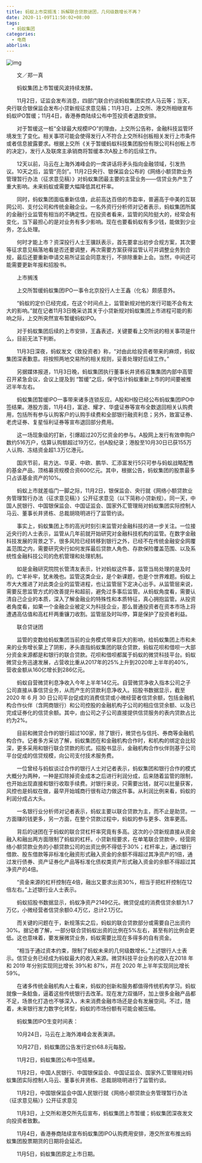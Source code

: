 ```yaml
---
title: 蚂蚁上市突搁浅：拆解联合贷款谜团，几何级数增长不再？
date: 2020-11-09T11:50:02+08:00
tags:
  - 蚂蚁集团
categories:
  - 电商
abbrlink:
---
```


![img](https://cdn.jsdelivr.net/gh/yakeing/Documentation@main/Hexo/images/d1cb-kcpxnwv4005781.jpg)

　　文／郑一真

　　蚂蚁集团上市暂缓风波持续发酵。

　　11月2日，证监会发布消息，四部门联合约谈蚂蚁集团实控人马云等；当天，央行联合银保监会发布小贷新规征求意见稿；11月3日，上交所、港交所相继宣布蚂蚁IPO暂缓；11月4日，香港券商陆续公布中签投资者退款安排。

　　对于暂缓这一桩“全球最大规模IPO”的理由，上交所公告称，金融科技监管环境发生了变化。相关事项可能会使得发行人不符合上交所科创板相关发行上市条件或者信息披露要求。根据上交所《关于暂缓蚂蚁科技集团股份有限公司科创板上市的决定》，发行人及联席主承销商将暂缓本次A股上市的后续工作。

　　12天以前，马云在上海外滩峰会的一席讲话将矛头指向金融领域，引发热议。10天之后，监管“亮剑”。11月2日央行、银保监会公布的《网络小额贷款业务管理暂行办法（征求意见稿）》对蚂蚁集团最主要的主营业务——信贷业务产生了重大影响。未来蚂蚁或需要大幅降低其杠杆率。

　　同时，蚂蚁集团面临重新估值，此前高达百倍的市盈率，普遍高于中美的互联网公司、支付公司和传统金融企业。一名外资行分析师对记者表示，蚂蚁集团所属的金融行业监管有相当的不确定性。在投资者看来，监管的风险挺大的，经常会有变化，当下最担心的是对业务有多少影响。现在也要看蚂蚁有多少钱，能做到少业务，怎么处理。

　　何时才能上市？资深投行人士王骥跃表示，首先要拿出初步合规方案，其次要等征求意见稿落地看是否还要调整，再次需要方案获得监管认可并调整业务到合规，最后还要重新申请交易所证监会同意发行，不排除重新上会。当然，中间还可能需要更新年报和招股书。

　　上市搁浅

　　上交所暂缓蚂蚁集团IPO一事令北京投行人士王鑫（化名）颇感意外。

　　“蚂蚁的定价已经完成，在这个时间点上，监管新规对他的发行可能不会有太大的影响。”就在记者11月3日晚采访其关于小贷新规对蚂蚁集团上市进程可能的影响之际，上交所突然宣布暂缓蚂蚁IPO。

　　对于蚂蚁集团后续的上市安排，王鑫表述，关键要看上交所说的相关事项是什么，目前无法下判断。

　　11月3日深夜，蚂蚁发文《致投资者》称，“对由此给投资者带来的麻烦，蚂蚁集团深表歉意。将按照两地交易所的相关规则，妥善处理好后续工作。”

　　另据媒体报道，11月3日晚，蚂蚁集团执行董事长井贤栋召集集团内部中高管召开紧急会议，会议上提及到 “暂缓”之后，保守估计蚂蚁重新上市的时间要被推迟半年左右。

　　蚂蚁集团暂缓IPO一事带来诸多连锁反应。A股和H股已经公布蚂蚁集团IPO中签结果。港股方面，11月4日，富途、耀才、华盛证券等宣布全数退回相关认购费用，包括所有参与认购客户的认购手续费和全部银行融资利息；另外，致富证券、老虎证券、复星恒利证券等宣布退回部分费用。

　　这一场现象级的打新，引爆超过20万亿资金的参与。A股网上发行有效申购户数约516万户，估算认购额超过19万亿，创A股纪录；港股至10月30日已获155万人认购、冻结资金超1.3万亿港元。

　　国庆节前，易方达、华夏、中欧、鹏华、汇添富发行5只可参与蚂蚁战略配售的基金产品，顶格募资规模合资600亿元。其中，根据公告，蚂蚁集团的股票最多只占该基金资产的10%。

　　蚂蚁上市就差临门一脚之际，11月2日，银保监会、央行就《网络小额贷款业务管理暂行办法（征求意见稿）》公开征求意见（以下简称小贷新规）。同一天，中国人民银行、中国银保监会、中国证监会、国家外汇管理局对蚂蚁集团实际控制人马云、董事长井贤栋、总裁胡晓明进行了监管约谈。

　　事实上，蚂蚁集团上市的高光时刻引来监管对金融科技的进一步关注。一位接近央行的人士表示，监管从几年前就开始研究对金融科技机构的监管。在数字金融科技发展的背景之下，很多风险已经转移到银行之外，已经不在传统金融安全网覆盖范围之内，需要研究央行如何发挥最后贷款人角色、存款保险覆盖范围、以及系统性金融科技公司的危机管理和处理机制。

　　如是金融研究院院长管清友表示，针对蚂蚁这件事，监管当局处理的是及时的。亡羊补牢，犹未晚也。监管这类企业，是个新课题，也是个世界难题。蚂蚁上市大大推进了对此类企业的监管进程，也让监管层下定决心出手。从监管层来说，需要反思监管方式的改善提升和超前，避免过多事后监管。从蚂蚁角度看，需要认清自己企业的本质，深入了解金融业的特殊性和本质特征，真心拥抱监管。从投资者角度看，如果一个金融企业被定义为科技企业，那么普通投资者在资本市场上将遭遇高估值和高杠杆两重镰刀收割。监管层及时叫停，算是保护了投资者利益。

　　联合贷谜团

　　监管的变数给蚂蚁集团当前的业务模式带来巨大的影响，给蚂蚁集团上市和未来的业务增长蒙上了阴影，矛头直指蚂蚁集团的联合贷款，蚂蚁花呗和借呗一大部分资金来源都是和银行的联合贷款。花呗和借呗都属于蚂蚁的微贷科技平台。蚂蚁微贷业务迅速发展，占营收比重从2017年的25%上升到2020年上半年的40%，营收金额从160亿增长到286亿元。

　　蚂蚁自营微贷利息净收入今年上半年14亿元。自营微贷净收入指本公司之子公司直接从事信贷业务，从而产生的贷款利息净收入。招股书数据显示，截至 2020 年 6 月 30 日公司平台促成的消费信贷或小微经营者信贷余额，包括金融机构合作伙伴（含网商银行）和公司控股的金融机构子公司的相应信贷余额、以及已完成证券化的信贷余额。其中，由公司之子公司直接提供信贷服务的表内贷款占比约为2%。

　　目前和微贷合作的银行超过100家，除了银行，微贷也与信托、券商等金融机构合作。记者多方采访了解，蚂蚁集团在和金融机构合作时，和机构的绑定会比较深，更多采用和银行联合贷款的形式。招股书显示，金融机构合作伙伴则基于公司平台促成的信贷规模，向公司支付技术服务费。

　　一位曾经与蚂蚁谈过合作的银行人士对记者表示，蚂蚁集团和银行合作的模式大概分为两种，一种是扣除掉资金成本之后进行利润分成，后来随着监管的限制，也开始出现直接和银行收取手续费。对银行来说，只需要出钱，就可以批量获客，风控也是蚂蚁在做，最早开始城商行很有动力做这件事。从利润比例来看，蚂蚁的利润分成占大头。

　　一名银行业分析师对记者表示，蚂蚁主要以联合贷款为主，而不止是助贷。一方面赚的钱更多，另一方面，在整个贷款过程中，蚂蚁的参与更多、效率更高。

　　背后的谜团在于蚂蚁的联合贷杠杆率究竟有多高。这次的小贷新规直接从资金融入和融出两方面限制了蚂蚁的杠杆。小贷新规要求，在单笔联合贷款中，经营网络小额贷款业务的小额贷款公司的出资比例不得低于30%；杠杆率上，通过银行借款、股东借款等非标准化融资形式融入资金的余额不得超过其净资产的1倍，通过发行债券、资产证券化产品等标准化债权类资产形式融入资金的余额不得超过其净资产的4倍。

　　“资金来源的杠杆控制在4倍，融出又要求出资30%，相当于把杠杆控制在12倍左右。”上述银行业人士表示。

　　蚂蚁招股书数据显示，蚂蚁净资产2149亿元。微贷促成的消费信贷余额为1.7万亿，小微经营者信贷余额0.4万亿，总计2.1万亿。

　　而关键的问题在于，新规落实之后，蚂蚁的联合贷款部分或需要自己出资约30%。据记者了解，一部分联合贷蚂蚁出资的比例在5%左右，甚至有的比例会更低。这也意味着，要发展微贷业务，蚂蚁需要比现在多得多的自有资金。

　　“相当于通过资本约束，限制了蚂蚁未来的几何级数增长。”上述银行人士表示。信贷业务已经成为蚂蚁最大的收入来源。微贷科技平台业务的收入在2018 年和 2019 年分别实现同比增长 39%和 87%，并在 2020 年上半年实现同比增长 59%。

　　在诸多传统金融机构人士看来，蚂蚁的创新和服务都值得传统机构学习。蚂蚁就像一条鲶鱼，逼着这些传统银行去改革。现在发力双循环，加上很多金融产品都不足，场景化打造也不够深入，未来消费金融市场还是会有发展空间。不过，随着，未来银行发力数字化转型，蚂蚁的市场份额有可能会被压缩。

　　蚂蚁集团IPO生变时间表：

　　10月24日，马云在上海外滩峰会发表演讲。

　　10月27日，蚂蚁集团公告发行定价68.8元每股。

　　11月2日，蚂蚁集团公布中签结果。

　　11月2日，中国人民银行、中国银保监会、中国证监会、国家外汇管理局对蚂蚁集团实际控制人马云、董事长井贤栋、总裁胡晓明进行了监管约谈。

　　11月2日，中国银保监会中国人民银行就《网络小额贷款业务管理暂行办法（征求意见稿）》公开征求意见

　　11月3日，上交所和港交所先后宣布，蚂蚁集团上市暂缓；蚂蚁集团深夜发文向投资者致歉。

　　11月4日，香港券商陆续宣布蚂蚁集团IPO认购费用安排，港交所宣布推出蚂蚁集团股票期货的日期将会延迟。

　　11月5日，蚂蚁集团原定上市日期。